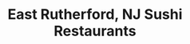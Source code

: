 ---
layout: city
title: East Rutherford, NJ Sushi Restaurants
permalink: /new-jersey/east-rutherford/
stateAbbr: NJ
stateName: New Jersey
cityName: East Rutherford

---
